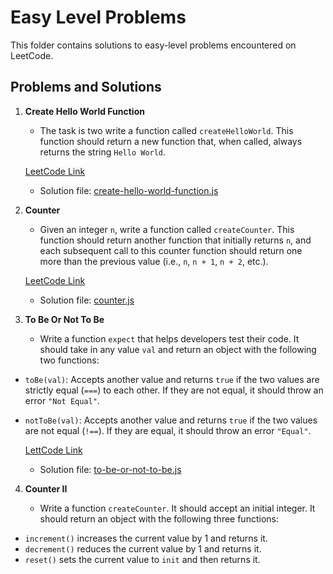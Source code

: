 # Easy Level Problems

This folder contains solutions to easy-level problems encountered on LeetCode.

## Problems and Solutions

1. **Create Hello World Function**

   - The task is two write a function called `createHelloWorld`. This function should return a new function that, when called, always returns the string `Hello World`.

   [LeetCode Link](https://leetcode.com/problems/create-hello-world-function/description/?envType=study-plan-v2&envId=30-days-of-javascript)

   - Solution file: [create-hello-world-function.js](./create-hello-world-function.js)

2. **Counter**

   - Given an integer `n`, write a function called `createCounter`. This function should return another function that initially returns `n`, and each subsequent call to this counter function should return one more than the previous value (i.e., `n`, `n + 1`, `n + 2`, etc.).

   [LeetCode Link](https://leetcode.com/problems/counter/description/?envType=study-plan-v2&envId=30-days-of-javascript)

   - Solution file: [counter.js](./counter.js)

3. **To Be Or Not To Be**
   - Write a function `expect` that helps developers test their code. It should take in any value `val` and return an object with the following two functions:

- `toBe(val)`: Accepts another value and returns `true` if the two values are strictly equal (`===`) to each other. If they are not equal, it should throw an error `"Not Equal"`.

- `notToBe(val)`: Accepts another value and returns `true` if the two values are not equal (`!==`). If they are equal, it should throw an error `"Equal"`.

  [LettCode Link](https://leetcode.com/problems/to-be-or-not-to-be/description/?envType=study-plan-v2&envId=30-days-of-javascript)

  - Solution file: [to-be-or-not-to-be.js](./to-be-or-not-to-be.js)

4. **Counter II**

   - Write a function `createCounter`. It should accept an initial integer. It should return an object with the following three functions:

- `increment()` increases the current value by 1 and returns it.
- `decrement()` reduces the current value by 1 and returns it.
- `reset()` sets the current value to `init` and then returns it.
